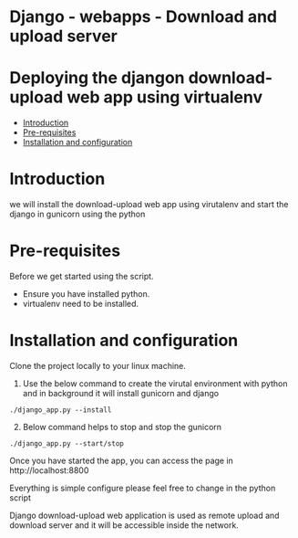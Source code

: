 # Django - webapps - Download and upload server
# Deploying the djangon download-upload web app using virtualenv
- [Introduction](#Introduction)
- [Pre-requisites](#pre-requisites)
- [Installation and configuration](#Installation-and-configuration)

# Introduction
we will install the download-upload web app using virutalenv and start the django in gunicorn using the python 

# Pre-requisites
Before we get started using the script. 
* Ensure you have installed python.
* virtualenv need to be installed.

# Installation and configuration
Clone the project locally to your linux machine.

1. Use the below command to create the virutal environment with python and in background it will install gunicorn and django 
```
./django_app.py --install 
```

2. Below command helps to stop and stop the gunicorn
```
./django_app.py --start/stop 
```

Once you have started the app, you can access the page in http://localhost:8800

Everything is simple configure please feel free to change in the python script

Django download-upload web application is used as remote upload and download server and it will be accessible inside the network.